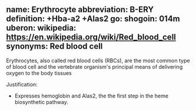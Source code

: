 name: Erythrocyte
abbreviation: B-ERY
definition: +Hba-a2 +Alas2
go:
shogoin: 014m
uberon:
wikipedia: https://en.wikipedia.org/wiki/Red_blood_cell
synonyms: Red blood cell
---

Erythrocytes, also called red blood cells (RBCs), are the most common type of blood cell and the
vertebrate organism's principal means of delivering oxygen to the body tissues

Justification:

* Expresses hemoglobin and Alas2, the the first step in the heme biosynthetic pathway.
